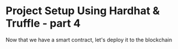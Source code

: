 # Project Setup Using Hardhat & Truffle - part 4

Now that we have a smart contract, let's deploy it to the blockchain

###
